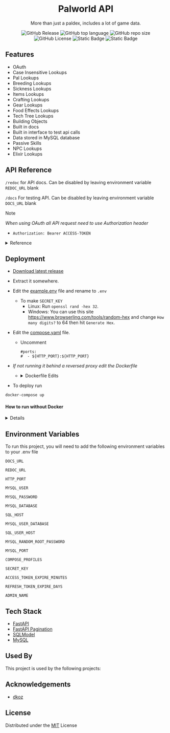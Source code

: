 <div align="center"><h1>Palworld API</h1>

More than just a paldex, includes a lot of game data.  

![GitHub Release](https://img.shields.io/github/v/release/stolenvw/pyPalworldAPI)
![GitHub top language](https://img.shields.io/github/languages/top/stolenvw/pyPalworldAPI)
![GitHub repo size](https://img.shields.io/github/repo-size/stolenvw/pyPalworldAPI)
![GitHub License](https://img.shields.io/github/license/stolenvw/pyPalworldAPI)
![Static Badge](https://img.shields.io/badge/3.10.12-gray?logo=python&label=Python&labelColor=gray&color=purple)
![Static Badge](https://img.shields.io/badge/v0.3.5.0-gray?label=Game%20Data&labelColor=gray&color=blue)
</div>

## Features

- OAuth
- Case Insensitive Lookups
- Pal Lookups
- Breeding Lookups
- Sickness Lookups
- Items Lookups
- Crafting Lookups
- Gear Lookups
- Food Effects Lookups
- Tech Tree Lookups
- Building Objects
- Built in docs
- Built in interface to test api calls
- Data stored in MySQL database
- Passive Skills
- NPC Lookups
- Elixir Lookups

## API Reference

`/redoc` for API docs.  Can be disabled by leaving environment variable `REDOC_URL` blank

`/docs` For testing API. Can be disabled by leaving environment variable `DOCS_URL` blank

> [!NOTE]
> _When using OAuth all API request need to use Authorization header_
> - ```http
>   Authorization: Bearer ACCESS-TOKEN
>   ```

<details>
  <summary>Reference</summary>

  - #### API
    > [!IMPORTANT]  
    > _When using OAuth users need the `APIUser:Read` scope_

    - <details>
        <summary>Pals</summary>

      #### Get Pals. Ex.

      - <details>
        <summary>Curl</summary>
        
        #### With Out OAuth
        ```bash
        curl -X 'GET' \
          'http://127.0.0.0/pals/?name=lamball&page=1&size=50' \
          -H 'Accept: application/json'
        ```

        #### OAuth
        ```bash
        curl -X 'GET' \
          'http://127.0.0.0/pals/?name=lamball&page=1&size=50' \
          -H 'Accept: application/json' \
          -H 'Authorization: Bearer kajfe0983qjaf309ajj3w8j3aij3a3'
        ```

        </details>

      - <details>
        <summary>Python</summary>
        
        #### With Out OAuth
        ```python
        import asyncio
        import json

        import aiohttp
        from aiohttp.client_exceptions import ClientConnectorError


        async def get_pals(name: str):
            url = "http://127.0.0.0/pals/"
            headers = {
                "Accept": "application/json",
            }
            params = {"name": name, "page": 1, "size": 50}
            try:
                async with aiohttp.ClientSession() as session:
                    async with session.get(url, headers=headers, params=params) as result:
                        data = await result.json()
            except ClientConnectorError as e:
                print(f"ClientConnectorError: {e}")
            else:
                print(json.dumps(data, indent=2))


        if __name__ == "__main__":
            asyncio.run(get_pals(name="lamball"))
        ```

        #### OAuth
        ```python
        import asyncio
        import json

        import aiohttp
        from aiohttp.client_exceptions import ClientConnectorError


        async def get_pals(name: str, access_token: str):
            url = "http://127.0.0.0/pals/"
            headers = {
                "Accept": "application/json",
                "Authorization": f"Bearer {access_token}",
            }
            params = {"name": name, "page": 1, "size": 50}
            try:
                async with aiohttp.ClientSession() as session:
                    async with session.get(url, headers=headers, params=params) as result:
                        data = await result.json()
            except ClientConnectorError as e:
                print(f"ClientConnectorError: {e}")
            else:
                print(json.dumps(data, indent=2))


        if __name__ == "__main__":
            asyncio.run(
                get_pals(name="lamball", access_token="kajfe0983qjaf309ajj3w8j3aij3a3")
            )
        ```

        </details>

      | Parameter | Type     | Description                |
      | :-------- | :------- | :------------------------- |
      | `name` | `string` | Pal name |
      | `dexkey` | `string` | Paldex string. Ex.`012B` |
      | `type` | `string` | Pal type |
      | `suitability` | `string` | Pal work type |
      | `drop` | `string` | Item |
      | `skill` | `string` | Pal skill |
      | `nocturnal` | `bool` | If true returns night pals, false returns day pal |
      | Optional: | | |
      | `page` | `int` | Page number to return |
      | ` size` | `int` | How many to return per page. Default:`50` Max:`200` |

      </details>

    - <details>
        <summary>Boss Pals</summary>

      #### Get Boss Pals. Ex.

      - <details>
        <summary>Curl</summary>
        
        #### With Out OAuth
        ```bash
        curl -X 'GET' \
          'http://127.0.0.0/bosspals/?name=Mammorest&page=1&size=50' \
          -H 'Accept: application/json'
        ```

        #### OAuth
        ```bash
        curl -X 'GET' \
          'http://127.0.0.0/bosspals/?name=Mammorest&page=1&size=50' \
          -H 'Accept: application/json' \
          -H 'Authorization: Bearer kajfe0983qjaf309ajj3w8j3aij3a3'
        ```

        </details>

      - <details>
        <summary>Python</summary>
        
        #### With Out OAuth
        ```python
        import asyncio
        import json

        import aiohttp
        from aiohttp.client_exceptions import ClientConnectorError


        async def get_bosspals(name: str):
            url = "http://127.0.0.0/bosspals/"
            headers = {
                "Accept": "application/json",
            }
            params = {"name": name, "page": 1, "size": 50}
            try:
                async with aiohttp.ClientSession() as session:
                    async with session.get(url, headers=headers, params=params) as result:
                        data = await result.json()
            except ClientConnectorError as e:
                print(f"ClientConnectorError: {e}")
            else:
                print(json.dumps(data, indent=2))


        if __name__ == "__main__":
            asyncio.run(get_bosspals(name="Mammorest"))
        ```

        #### OAuth
        ```python
        import asyncio
        import json

        import aiohttp
        from aiohttp.client_exceptions import ClientConnectorError


        async def get_bosspals(name: str, access_token: str):
            url = "http://127.0.0.0/bosspals/"
            headers = {
                "Accept": "application/json",
                "Authorization": f"Bearer {access_token}",
            }
            params = {"name": name, "page": 1, "size": 50}
            try:
                async with aiohttp.ClientSession() as session:
                    async with session.get(url, headers=headers, params=params) as result:
                        data = await result.json()
            except ClientConnectorError as e:
                print(f"ClientConnectorError: {e}")
            else:
                print(json.dumps(data, indent=2))


        if __name__ == "__main__":
            asyncio.run(
                get_bosspals(name="Mammorest", access_token="kajfe0983qjaf309ajj3w8j3aij3a3")
            )
        ```

        </details>

      | Parameter | Type     | Description                |
      | :-------- | :------- | :------------------------- |
      | `name` | `string` | Pal name |
      | `type` | `string` | Pal type |
      | `suitability` | `string` | Pal work type |
      | `drop` | `string` | Item |
      | `skill` | `string` | Pal skill |
      | `nocturnal` | `bool` | If true returns night pals, false returns day pal |
      | Optional: | | |
      | `page` | `int` | Page number to return |
      | ` size` | `int` | How many to return per page. Default:`50` Max:`200` |

      </details>

    - <details>
        <summary>Breeding</summary>

      #### Get Breeding. Ex.

      - <details>
        <summary>Curl</summary>
        
        #### With Out OAuth
        ```bash
        curl -X 'GET' \
          'http://127.0.0.0/breeding/?name=Anubis&page=1&size=50' \
          -H 'Accept: application/json'
        ```

        #### OAuth
        ```bash
        curl -X 'GET' \
          'http://127.0.0.0/breeding/?name=Anubis&page=1&size=50' \
          -H 'Accept: application/json' \
          -H 'Authorization: Bearer kajfe0983qjaf309ajj3w8j3aij3a3'
        ```

        </details>

      - <details>
        <summary>Python</summary>
        
        #### With Out OAuth
        ```python
        import asyncio
        import json

        import aiohttp
        from aiohttp.client_exceptions import ClientConnectorError


        async def get_breeding(name: str):
            url = "http://127.0.0.0/breeding/"
            headers = {
                "Accept": "application/json",
            }
            params = {"name": name, "page": 1, "size": 50}
            try:
                async with aiohttp.ClientSession() as session:
                    async with session.get(url, headers=headers, params=params) as result:
                        data = await result.json()
            except ClientConnectorError as e:
                print(f"ClientConnectorError: {e}")
            else:
                print(json.dumps(data, indent=2))


        if __name__ == "__main__":
            asyncio.run(get_breeding(name="Anubis"))
        ```

        #### OAuth
        ```python
        import asyncio
        import json

        import aiohttp
        from aiohttp.client_exceptions import ClientConnectorError


        async def get_breeding(name: str, access_token: str):
            url = "http://127.0.0.0/breeding/"
            headers = {
                "Accept": "application/json",
                "Authorization": f"Bearer {access_token}",
            }
            params = {"name": name, "page": 1, "size": 50}
            try:
                async with aiohttp.ClientSession() as session:
                    async with session.get(url, headers=headers, params=params) as result:
                        data = await result.json()
            except ClientConnectorError as e:
                print(f"ClientConnectorError: {e}")
            else:
                print(json.dumps(data, indent=2))


        if __name__ == "__main__":
            asyncio.run(
                get_breeding(name="Anubis", access_token="kajfe0983qjaf309ajj3w8j3aij3a3")
            )
        ```

        </details>

      | Parameter | Type     | Description                |
      | :-------- | :------- | :------------------------- |
      | `name` | `string` | Pal you want get egg of |
      | Optional: | | |
      | `page` | `int` | Page number to return |
      | ` size` | `int` | How many to return per page. Default:`50` Max:`200` |

      </details>

    - <details>
        <summary>Sickness</summary>

      #### Get Sickness. Ex.

      - <details>
        <summary>Curl</summary>
        
        #### With Out OAuth
        ```bash
        curl -X 'GET' \
          'http://127.0.0.0/sickness/?name=ulcer&page=1&size=50' \
          -H 'Accept: application/json'
        ```

        #### OAuth
        ```bash
        curl -X 'GET' \
          'http://127.0.0.0/sickness/?name=ulcer&page=1&size=50' \
          -H 'Accept: application/json' \
          -H 'Authorization: Bearer kajfe0983qjaf309ajj3w8j3aij3a3'
        ```

        </details>

      - <details>
        <summary>Python</summary>
        
        #### With Out OAuth
        ```python
        import asyncio
        import json

        import aiohttp
        from aiohttp.client_exceptions import ClientConnectorError


        async def get_sickness(name: str):
            url = "http://127.0.0.0/sickness/"
            headers = {
                "Accept": "application/json",
            }
            params = {"name": name, "page": 1, "size": 50}
            try:
                async with aiohttp.ClientSession() as session:
                    async with session.get(url, headers=headers, params=params) as result:
                        data = await result.json()
            except ClientConnectorError as e:
                print(f"ClientConnectorError: {e}")
            else:
                print(json.dumps(data, indent=2))


        if __name__ == "__main__":
            asyncio.run(get_sickness(name="ulcer"))
        ```

        #### OAuth
        ```python
        import asyncio
        import json

        import aiohttp
        from aiohttp.client_exceptions import ClientConnectorError


        async def get_sickness(name: str, access_token: str):
            url = "http://127.0.0.0/sickness/"
            headers = {
                "Accept": "application/json",
                "Authorization": f"Bearer {access_token}",
            }
            params = {"name": name, "page": 1, "size": 50}
            try:
                async with aiohttp.ClientSession() as session:
                    async with session.get(url, headers=headers, params=params) as result:
                        data = await result.json()
            except ClientConnectorError as e:
                print(f"ClientConnectorError: {e}")
            else:
                print(json.dumps(data, indent=2))


        if __name__ == "__main__":
            asyncio.run(
                get_sickness(name="ulcer", access_token="kajfe0983qjaf309ajj3w8j3aij3a3")
            )
        ```

        </details>

      | Parameter | Type     | Description                |
      | :-------- | :------- | :------------------------- |
      | `name` | `string` | Sickness |
      | Optional: | | |
      | `page` | `int` | Page number to return |
      | ` size` | `int` | How many to return per page. Default:`50` Max:`200` |

      </details>

    - <details>
        <summary>Items</summary>

      #### Get Items. Ex.

      - <details>
        <summary>Curl</summary>
        
        #### With Out OAuth
        ```bash
        curl -X 'GET' \
          'http://127.0.0.0/items/?name=arrow&page=1&size=50' \
          -H 'Accept: application/json'
        ```

        #### OAuth
        ```bash
        curl -X 'GET' \
          'http://127.0.0.0/items/?name=arrow&page=1&size=50' \
          -H 'Accept: application/json' \
          -H 'Authorization: Bearer kajfe0983qjaf309ajj3w8j3aij3a3'
        ```

        </details>

      - <details>
        <summary>Python</summary>
        
        #### With Out OAuth
        ```python
        import asyncio
        import json

        import aiohttp
        from aiohttp.client_exceptions import ClientConnectorError


        async def get_items(name: str):
            url = "http://127.0.0.0/items/"
            headers = {
                "Accept": "application/json",
            }
            params = {"name": name, "page": 1, "size": 50}
            try:
                async with aiohttp.ClientSession() as session:
                    async with session.get(url, headers=headers, params=params) as result:
                        data = await result.json()
            except ClientConnectorError as e:
                print(f"ClientConnectorError: {e}")
            else:
                print(json.dumps(data, indent=2))


        if __name__ == "__main__":
            asyncio.run(get_items(name="arrow"))
        ```

        #### OAuth
        ```python
        import asyncio
        import json
        
        import aiohttp
        from aiohttp.client_exceptions import ClientConnectorError
        
        
        async def get_items(name: str, access_token: str):
            url = "http://127.0.0.0/items/"
            headers = {
                "Accept": "application/json",
                "Authorization": f"Bearer {access_token}",
            }
            params = {"name": name, "page": 1, "size": 50}
            try:
                async with aiohttp.ClientSession() as session:
                    async with session.get(url, headers=headers, params=params) as result:
                        data = await result.json()
            except ClientConnectorError as e:
                print(f"ClientConnectorError: {e}")
            else:
                print(json.dumps(data, indent=2))
        
        
        if __name__ == "__main__":
            asyncio.run(get_items(name="arrow", access_token="kajfe0983qjaf309ajj3w8j3aij3a3"))
        ```

        </details>

      | Parameter | Type     | Description                |
      | :-------- | :------- | :------------------------- |
      | `name` | `string` | Item name |
      | `type` | `string` | Item type |
      | `suitability` | `string` | Pal work type |
      | Optional: | | |
      | `page` | `int` | Page number to return |
      | ` size` | `int` | How many to return per page. Default:`50` Max:`200` |

      </details>

    - <details>
        <summary>Crafting</summary>

      #### Get Crafting. Ex.

      - <details>
        <summary>Curl</summary>
        
        #### With Out OAuth
        ```bash
        curl -X 'GET' \
          'http://127.0.0.0/crafting/?name=arrow&page=1&size=50' \
          -H 'Accept: application/json'
        ```

        #### OAuth
        ```bash
        curl -X 'GET' \
          'http://127.0.0.0/crafting/?name=arrow&page=1&size=50' \
          -H 'Accept: application/json' \
          -H 'Authorization: Bearer kajfe0983qjaf309ajj3w8j3aij3a3'
        ```

        </details>

      - <details>
        <summary>Python</summary>
        
        #### With Out OAuth
        ```python
        import asyncio
        import json

        import aiohttp
        from aiohttp.client_exceptions import ClientConnectorError


        async def get_crafting(name: str):
            url = "http://127.0.0.0/crafting/"
            headers = {
                "Accept": "application/json",
            }
            params = {"name": name, "page": 1, "size": 50}
            try:
                async with aiohttp.ClientSession() as session:
                    async with session.get(url, headers=headers, params=params) as result:
                        data = await result.json()
            except ClientConnectorError as e:
                print(f"ClientConnectorError: {e}")
            else:
                print(json.dumps(data, indent=2))


        if __name__ == "__main__":
            asyncio.run(get_crafting(name="arrow"))
        ```

        #### OAuth
        ```python
        import asyncio
        import json
        
        import aiohttp
        from aiohttp.client_exceptions import ClientConnectorError
        
        
        async def get_crafting(name: str, access_token: str):
            url = "http://127.0.0.0/crafting/"
            headers = {
                "Accept": "application/json",
                "Authorization": f"Bearer {access_token}",
            }
            params = {"name": name, "page": 1, "size": 50}
            try:
                async with aiohttp.ClientSession() as session:
                    async with session.get(url, headers=headers, params=params) as result:
                        data = await result.json()
            except ClientConnectorError as e:
                print(f"ClientConnectorError: {e}")
            else:
                print(json.dumps(data, indent=2))
        
        
        if __name__ == "__main__":
            asyncio.run(
                get_crafting(name="arrow", access_token="kajfe0983qjaf309ajj3w8j3aij3a3")
            )
        ```

        </details>

      | Parameter | Type     | Description                |
      | :-------- | :------- | :------------------------- |
      | `name` | `string` | Item name to get recipe info for|
      | Optional: | | |
      | `page` | `int` | Page number to return |
      | ` size` | `int` | How many to return per page. Default:`50` Max:`200` |

      </details>

    - <details>
        <summary>Gear</summary>

      #### Get Gear. Ex.

      - <details>
        <summary>Curl</summary>
        
        #### With Out OAuth
        ```bash
        curl -X 'GET' \
          'http://127.0.0.0/gear/?name=cloth%20outfit&page=1&size=50' \
          -H 'Accept: application/json'
        ```

        #### OAuth
        ```bash
        curl -X 'GET' \
          'http://127.0.0.0/gear/?name=cloth%20outfit&page=1&size=50' \
          -H 'Accept: application/json' \
          -H 'Authorization: Bearer kajfe0983qjaf309ajj3w8j3aij3a3'
        ```

        </details>

      - <details>
        <summary>Python</summary>
        
        #### With Out OAuth
        ```python
        import asyncio
        import json

        import aiohttp
        from aiohttp.client_exceptions import ClientConnectorError


        async def get_gear(name: str):
            url = "http://127.0.0.0/gear/"
            headers = {
                "Accept": "application/json",
            }
            params = {"name": name, "page": 1, "size": 50}
            try:
                async with aiohttp.ClientSession() as session:
                    async with session.get(url, headers=headers, params=params) as result:
                        data = await result.json()
            except ClientConnectorError as e:
                print(f"ClientConnectorError: {e}")
            else:
                print(json.dumps(data, indent=2))


        if __name__ == "__main__":
            asyncio.run(get_gear(name="cloth outfit"))
        ```

        #### OAuth
        ```python
        import asyncio
        import json

        import aiohttp
        from aiohttp.client_exceptions import ClientConnectorError


        async def get_gear(name: str, access_token: str):
            url = "http://127.0.0.0/gear/"
            headers = {
                "Accept": "application/json",
                "Authorization": f"Bearer {access_token}",
            }
            params = {"name": name, "page": 1, "size": 50}
            try:
                async with aiohttp.ClientSession() as session:
                    async with session.get(url, headers=headers, params=params) as result:
                        data = await result.json()
            except ClientConnectorError as e:
                print(f"ClientConnectorError: {e}")
            else:
                print(json.dumps(data, indent=2))


        if __name__ == "__main__":
            asyncio.run(
                get_gear(name="cloth outfit", access_token="kajfe0983qjaf309ajj3w8j3aij3a3")
            )
        ```

        </details>

      | Parameter | Type     | Description                |
      | :-------- | :------- | :------------------------- |
      | `name` | `string` | Gear to lookup |
      | Optional: | | |
      | `page` | `int` | Page number to return |
      | ` size` | `int` | How many to return per page. Default:`50` Max:`200` |

      </details>

    - <details>
        <summary>Foodeffect</summary>

      #### Get Foodeffect. Ex.

      - <details>
        <summary>Curl</summary>
        
        #### With Out OAuth
        ```bash
        curl -X 'GET' \
          'http://127.0.0.0/foodeffect/?name=salad&page=1&size=50' \
          -H 'Accept: application/json'
        ```

        #### OAuth
        ```bash
        curl -X 'GET' \
          'http://127.0.0.0/foodeffect/?name=salad&page=1&size=50' \
          -H 'Accept: application/json' \
          -H 'Authorization: Bearer kajfe0983qjaf309ajj3w8j3aij3a3'
        ```

        </details>

      - <details>
        <summary>Python</summary>
        
        #### With Out OAuth
        ```python
        import asyncio
        import json

        import aiohttp
        from aiohttp.client_exceptions import ClientConnectorError


        async def get_foodeffect(name: str):
            url = "http://127.0.0.0/foodeffect/"
            headers = {
                "Accept": "application/json",
            }
            params = {"name": name, "page": 1, "size": 50}
            try:
                async with aiohttp.ClientSession() as session:
                    async with session.get(url, headers=headers, params=params) as result:
                        data = await result.json()
            except ClientConnectorError as e:
                print(f"ClientConnectorError: {e}")
            else:
                print(json.dumps(data, indent=2))


        if __name__ == "__main__":
            asyncio.run(get_foodeffect(name="salad"))
        ```

        #### OAuth
        ```python
        import asyncio
        import json

        import aiohttp
        from aiohttp.client_exceptions import ClientConnectorError


        async def get_foodeffect(name: str, access_token: str):
            url = "http://127.0.0.0/foodeffect/"
            headers = {
                "Accept": "application/json",
                "Authorization": f"Bearer {access_token}",
            }
            params = {"name": name, "page": 1, "size": 50}
            try:
                async with aiohttp.ClientSession() as session:
                    async with session.get(url, headers=headers, params=params) as result:
                        data = await result.json()
            except ClientConnectorError as e:
                print(f"ClientConnectorError: {e}")
            else:
                print(json.dumps(data, indent=2))


        if __name__ == "__main__":
            asyncio.run(
                get_foodeffect(name="salad", access_token="kajfe0983qjaf309ajj3w8j3aij3a3")
            )
        ```

        </details>

      | Parameter | Type     | Description                |
      | :-------- | :------- | :------------------------- |
      | `name` | `string` | Food item |
      | Optional: | | |
      | `page` | `int` | Page number to return |
      | ` size` | `int` | How many to return per page. Default:`50` Max:`200` |

      </details>

    - <details>
        <summary>Tech</summary>

      #### Get Tech. Ex.

      - <details>
        <summary>Curl</summary>
        
        #### With Out OAuth
        ```bash
        curl -X 'GET' \
          'http://127.0.0.0/tech/?name=Nail&page=1&size=50' \
          -H 'Accept: application/json'
        ```

        #### OAuth
        ```bash
        curl -X 'GET' \
          'http://127.0.0.0/tech/?name=Nail&page=1&size=50' \
          -H 'Accept: application/json' \
          -H 'Authorization: Bearer kajfe0983qjaf309ajj3w8j3aij3a3'
        ```

        </details>

      - <details>
        <summary>Python</summary>
        
        #### With Out OAuth
        ```python
        import asyncio
        import json

        import aiohttp
        from aiohttp.client_exceptions import ClientConnectorError


        async def get_tech(name: str):
            url = "http://127.0.0.0/tech/"
            headers = {
                "Accept": "application/json",
            }
            params = {"name": name, "page": 1, "size": 50}
            try:
                async with aiohttp.ClientSession() as session:
                    async with session.get(url, headers=headers, params=params) as result:
                        data = await result.json()
            except ClientConnectorError as e:
                print(f"ClientConnectorError: {e}")
            else:
                print(json.dumps(data, indent=2))


        if __name__ == "__main__":
            asyncio.run(get_tech(name="Nail"))
        ```

        #### OAuth
        ```python
        import asyncio
        import json

        import aiohttp
        from aiohttp.client_exceptions import ClientConnectorError


        async def get_tech(name: str, access_token: str):
            url = "http://127.0.0.0/tech/"
            headers = {
                "Accept": "application/json",
                "Authorization": f"Bearer {access_token}",
            }
            params = {"name": name, "page": 1, "size": 50}
            try:
                async with aiohttp.ClientSession() as session:
                    async with session.get(url, headers=headers, params=params) as result:
                        data = await result.json()
            except ClientConnectorError as e:
                print(f"ClientConnectorError: {e}")
            else:
                print(json.dumps(data, indent=2))


        if __name__ == "__main__":
            asyncio.run(get_tech(name="Nail", access_token="kajfe0983qjaf309ajj3w8j3aij3a3"))
        ```

        </details>

      | Parameter | Type     | Description                |
      | :-------- | :------- | :------------------------- |
      | | One Of | |
      | `name` | `string` | Tech tree item |
      | `level` | `int` | Tech tree level |
      | Optional: | | |
      | `page` | `int` | Page number to return |
      | ` size` | `int` | How many to return per page. Default:`50` Max:`200` |

      </details>

    - <details>
        <summary>Build</summary>

      #### Get Build. Ex.

      - <details>
        <summary>Curl</summary>
        
        #### With Out OAuth
        ```bash
        curl -X 'GET' \
          'http://127.0.0.0/build/?name=Campfire&page=1&size=50' \
          -H 'Accept: application/json'
        ```

        #### OAuth
        ```bash
        curl -X 'GET' \
          'http://127.0.0.0/build/?name=Campfire&page=1&size=50' \
          -H 'Accept: application/json' \
          -H 'Authorization: Bearer kajfe0983qjaf309ajj3w8j3aij3a3'
        ```

        </details>

      - <details>
        <summary>Python</summary>
        
        #### With Out OAuth
        ```python
        import asyncio
        import json

        import aiohttp
        from aiohttp.client_exceptions import ClientConnectorError


        async def get_build(name: str):
            url = "http://127.0.0.0/build/"
            headers = {
                "Accept": "application/json",
            }
            params = {"name": name, "page": 1, "size": 50}
            try:
                async with aiohttp.ClientSession() as session:
                    async with session.get(url, headers=headers, params=params) as result:
                        data = await result.json()
            except ClientConnectorError as e:
                print(f"ClientConnectorError: {e}")
            else:
                print(json.dumps(data, indent=2))


        if __name__ == "__main__":
            asyncio.run(get_build(name="Campfire"))
        ```

        #### OAuth
        ```python
        import asyncio
        import json

        import aiohttp
        from aiohttp.client_exceptions import ClientConnectorError


        async def get_build(name: str, access_token: str):
            url = "http://127.0.0.0/build/"
            headers = {
                "Accept": "application/json",
                "Authorization": f"Bearer {access_token}",
            }
            params = {"name": name, "page": 1, "size": 50}
            try:
                async with aiohttp.ClientSession() as session:
                    async with session.get(url, headers=headers, params=params) as result:
                        data = await result.json()
            except ClientConnectorError as e:
                print(f"ClientConnectorError: {e}")
            else:
                print(json.dumps(data, indent=2))


        if __name__ == "__main__":
            asyncio.run(
                get_build(name="Campfire", access_token="kajfe0983qjaf309ajj3w8j3aij3a3")
            )
        ```

        </details>

      | Parameter | Type     | Description                |
      | :-------- | :------- | :------------------------- |
      | | One Of | |
      | `name` | `string` | Building Object |
      | `category` | `string` | Tech tree level |
      | Optional: | | |
      | `page` | `int` | Page number to return |
      | ` size` | `int` | How many to return per page. Default:`50` Max:`200` |

      </details>

    - <details>
        <summary>Passive</summary>

      #### Get Passive. Ex.

      - <details>
        <summary>Curl</summary>
        
        #### With Out OAuth
        ```bash
        curl -X 'GET' \
          'http://127.0.0.0/passive/?name=Brave&page=1&size=50' \
          -H 'Accept: application/json'
        ```

        #### OAuth
        ```bash
        curl -X 'GET' \
          'http://127.0.0.0/passive/?name=Brave&page=1&size=50' \
          -H 'Accept: application/json' \
          -H 'Authorization: Bearer kajfe0983qjaf309ajj3w8j3aij3a3'
        ```

        </details>

      - <details>
        <summary>Python</summary>
        
        #### With Out OAuth
        ```python
        import asyncio
        import json

        import aiohttp
        from aiohttp.client_exceptions import ClientConnectorError


        async def get_passive(name: str):
            url = "http://127.0.0.0/passive/"
            headers = {
                "Accept": "application/json",
            }
            params = {"name": name, "page": 1, "size": 50}
            try:
                async with aiohttp.ClientSession() as session:
                    async with session.get(url, headers=headers, params=params) as result:
                        data = await result.json()
            except ClientConnectorError as e:
                print(f"ClientConnectorError: {e}")
            else:
                print(json.dumps(data, indent=2))


        if __name__ == "__main__":
            asyncio.run(get_passive(name="Brave"))
        ```

        #### OAuth
        ```python
        import asyncio
        import json

        import aiohttp
        from aiohttp.client_exceptions import ClientConnectorError


        async def get_passive(name: str, access_token: str):
            url = "http://127.0.0.0/passive/"
            headers = {
                "Accept": "application/json",
                "Authorization": f"Bearer {access_token}",
            }
            params = {"name": name, "page": 1, "size": 50}
            try:
                async with aiohttp.ClientSession() as session:
                    async with session.get(url, headers=headers, params=params) as result:
                        data = await result.json()
            except ClientConnectorError as e:
                print(f"ClientConnectorError: {e}")
            else:
                print(json.dumps(data, indent=2))


        if __name__ == "__main__":
            asyncio.run(
                get_passive(name="Brave", access_token="kajfe0983qjaf309ajj3w8j3aij3a3")
            )
        ```

        </details>

      | Parameter | Type     | Description                |
      | :-------- | :------- | :------------------------- |
      | `name` | `string` | Passive skill |
      | Optional: | | |
      | `page` | `int` | Page number to return |
      | ` size` | `int` | How many to return per page. Default:`50` Max:`200` |

      </details>

    - <details>
        <summary>NPC</summary>

      #### Get NPC. Ex.

      - <details>
        <summary>Curl</summary>
        
        #### With Out OAuth
        ```bash
        curl -X 'GET' \
          'http://127.0.0.0/npc/?name=Wandering%20Merchant&page=1&size=50' \
          -H 'Accept: application/json'
        ```

        #### OAuth
        ```bash
        curl -X 'GET' \
          'http://127.0.0.0/npc/?name=Wandering%20Merchant&page=1&size=50' \
          -H 'Accept: application/json' \
          -H 'Authorization: Bearer kajfe0983qjaf309ajj3w8j3aij3a3'
        ```

        </details>

      - <details>
        <summary>Python</summary>
        
        #### With Out OAuth
        ```python
        import asyncio
        import json

        import aiohttp
        from aiohttp.client_exceptions import ClientConnectorError


        async def get_npc(name: str):
            url = "http://127.0.0.0/npc/"
            headers = {
                "Accept": "application/json",
            }
            params = {"name": name, "page": 1, "size": 50}
            try:
                async with aiohttp.ClientSession() as session:
                    async with session.get(url, headers=headers, params=params) as result:
                        data = await result.json()
            except ClientConnectorError as e:
                print(f"ClientConnectorError: {e}")
            else:
                print(json.dumps(data, indent=2))


        if __name__ == "__main__":
            asyncio.run(get_npc(name="Wandering Merchant"))
        ```

        #### OAuth
        ```python
        import asyncio
        import json

        import aiohttp
        from aiohttp.client_exceptions import ClientConnectorError


        async def get_npc(name: str, access_token: str):
            url = "http://127.0.0.0/npc/"
            headers = {
                "Accept": "application/json",
                "Authorization": f"Bearer {access_token}",
            }
            params = {"name": name, "page": 1, "size": 50}
            try:
                async with aiohttp.ClientSession() as session:
                    async with session.get(url, headers=headers, params=params) as result:
                        data = await result.json()
            except ClientConnectorError as e:
                print(f"ClientConnectorError: {e}")
            else:
                print(json.dumps(data, indent=2))


        if __name__ == "__main__":
            asyncio.run(
                get_npc(
                    name="Wandering Merchant", access_token="kajfe0983qjaf309ajj3w8j3aij3a3"
                )
            )
        ```

        </details>

      | Parameter | Type     | Description                |
      | :-------- | :------- | :------------------------- |
      | `name` | `string` | npc |
      | Optional: | | |
      | `page` | `int` | Page number to return |
      | ` size` | `int` | How many to return per page. Default:`50` Max:`200` |

      </details>

    - <details>
        <summary>Elixir</summary>

      #### Get Elixir. Ex.

      - <details>
        <summary>Curl</summary>
        
        #### With Out OAuth
        ```bash
        curl -X 'GET' \
          'http://127.0.0.0/elixir/?name=Speed%20Elixir&page=1&size=50' \
          -H 'Accept: application/json'
        ```

        #### OAuth
        ```bash
        curl -X 'GET' \
          'http://127.0.0.0/elixir/?name=Speed%20Elixir&page=1&size=50' \
          -H 'Accept: application/json' \
          -H 'Authorization: Bearer kajfe0983qjaf309ajj3w8j3aij3a3'
        ```

        </details>

      - <details>
        <summary>Python</summary>
        
        #### With Out OAuth
        ```python
        import asyncio
        import json

        import aiohttp
        from aiohttp.client_exceptions import ClientConnectorError


        async def get_elixir(name: str):
            url = "http://127.0.0.0/elixir/"
            headers = {
                "Accept": "application/json",
            }
            params = {"name": name, "page": 1, "size": 50}
            try:
                async with aiohttp.ClientSession() as session:
                    async with session.get(url, headers=headers, params=params) as result:
                        data = await result.json()
            except ClientConnectorError as e:
                print(f"ClientConnectorError: {e}")
            else:
                print(json.dumps(data, indent=2))


        if __name__ == "__main__":
            asyncio.run(get_elixir(name="Speed Elixir"))
        ```

        #### OAuth
        ```python
        import asyncio
        import json

        import aiohttp
        from aiohttp.client_exceptions import ClientConnectorError


        async def get_elixir(name: str, access_token: str):
            url = "http://127.0.0.0/elixir/"
            headers = {
                "Accept": "application/json",
                "Authorization": f"Bearer {access_token}",
            }
            params = {"name": name, "page": 1, "size": 50}
            try:
                async with aiohttp.ClientSession() as session:
                    async with session.get(url, headers=headers, params=params) as result:
                        data = await result.json()
            except ClientConnectorError as e:
                print(f"ClientConnectorError: {e}")
            else:
                print(json.dumps(data, indent=2))


        if __name__ == "__main__":
            asyncio.run(
                get_elixir(
                    name="Speed Elixir", access_token="kajfe0983qjaf309ajj3w8j3aij3a3"
                )
            )
        ```

        </details>

      | Parameter | Type     | Description                |
      | :-------- | :------- | :------------------------- |
      | `name` | `string` | Elixir |
      | Optional: | | |
      | `page` | `int` | Page number to return |
      | ` size` | `int` | How many to return per page. Default:`50` Max:`200` |

      </details>

    - <details>
        <summary>All</summary>

      #### Get All. Ex.

      - <details>
        <summary>Curl</summary>
        
        #### With Out OAuth
        ```bash
        curl -X 'GET' \
          'http://127.0.0.0/all/pals?page=1&size=50' \
          -H 'Accept: application/json'
        ```

        #### OAuth
        ```bash
        curl -X 'GET' \
          'http://127.0.0.0/all/pals?page=1&size=50' \
          -H 'Accept: application/json' \
          -H 'Authorization: Bearer kajfe0983qjaf309ajj3w8j3aij3a3'
        ```

        </details>

      - <details>
        <summary>Python</summary>
        
        #### With Out OAuth
        ```python
        import asyncio
        import json

        import aiohttp
        from aiohttp.client_exceptions import ClientConnectorError


        async def get_all(category: str):
            url = f"http://127.0.0.0/all/{category}"
            headers = {
                "Accept": "application/json",
            }
            params = {"page": 1, "size": 50}
            try:
                async with aiohttp.ClientSession() as session:
                    async with session.get(url, headers=headers, params=params) as result:
                        data = await result.json()
            except ClientConnectorError as e:
                print(f"ClientConnectorError: {e}")
            else:
                print(json.dumps(data, indent=2))


        if __name__ == "__main__":
            asyncio.run(get_all(category="pals"))
        ```

        #### OAuth
        ```python
        import asyncio
        import json

        import aiohttp
        from aiohttp.client_exceptions import ClientConnectorError


        async def get_all(category: str, access_token: str):
            url = f"http://127.0.0.0/all/{category}"
            headers = {
                "Accept": "application/json",
                "Authorization": f"Bearer {access_token}",
            }
            params = {"page": 1, "size": 50}
            try:
                async with aiohttp.ClientSession() as session:
                    async with session.get(url, headers=headers, params=params) as result:
                        data = await result.json()
            except ClientConnectorError as e:
                print(f"ClientConnectorError: {e}")
            else:
                print(json.dumps(data, indent=2))


        if __name__ == "__main__":
            asyncio.run(
                get_all(category="pals", access_token="kajfe0983qjaf309ajj3w8j3aij3a3")
            )
        ```

        </details>

      | Category | Type     | Description                |
      | :-------- | :------- | :------------------------- |
      | `pals` | `string` | Pals |
      | `bosspals` | `string` | Boss Pals |
      | `items` | `string` | Items |
      | `breeding` | `string` | Breeding |
      | `buildobjects` | `string` | Build Objects |
      | `crafting` | `string` | Crafting |
      | `foodeffect` | `string` | Food Effect |
      | `gear` | `string` | Gear |
      | `sickpal` | `string` | Sickness |
      | `techtree` | `string` | Tech Tree |
      | `passiveskills` | `string` | Passive Skills |
      | `npc` | `string` | Npc |
      | `elixir` | `string` | Elixir |
      | Optional: | | |
      | `page` | `int` | Page number to return |
      | `size` | `int` | How many to return per page. Default:`50` Max:`200` |

      </details>

    - <details>
        <summary>Autocomplete</summary>

      #### Get Autocomplete. Ex.

      - <details>
        <summary>Curl</summary>
        
        #### With Out OAuth
        ```bash
        curl -X 'GET' \
          'http://127.0.0.0/autocomplete/palname/?name=la&page=1&size=50' \
          -H 'Accept: application/json'
        ```

        #### OAuth
        ```bash
        curl -X 'GET' \
          'http://127.0.0.0/autocomplete/palname/?name=la&page=1&size=50' \
          -H 'Accept: application/json' \
          -H 'Authorization: Bearer kajfe0983qjaf309ajj3w8j3aij3a3'
        ```

        </details>

      - <details>
        <summary>Python</summary>
        
        #### With Out OAuth
        ```python
        import asyncio
        import json

        import aiohttp
        from aiohttp.client_exceptions import ClientConnectorError


        async def get_autocomplete(category: str, name: str):
            url = f"http://127.0.0.0/autocomplete/{category}"
            headers = {
                "Accept": "application/json",
            }
            params = {"name": name, "page": 1, "size": 25}
            try:
                async with aiohttp.ClientSession() as session:
                    async with session.get(url, headers=headers, params=params) as result:
                        data = await result.json()
            except ClientConnectorError as e:
                print(f"ClientConnectorError: {e}")
            else:
                print(json.dumps(data, indent=2))


        if __name__ == "__main__":
            asyncio.run(get_autocomplete(category="palname", name="la"))
        ```

        #### OAuth
        ```python
        import asyncio
        import json

        import aiohttp
        from aiohttp.client_exceptions import ClientConnectorError


        async def get_autocomplete(category: str, name: str, access_token: str):
            url = f"http://127.0.0.0/autocomplete/{category}"
            headers = {
                "Accept": "application/json",
                "Authorization": f"Bearer {access_token}",
            }
            params = {"name": name, "page": 1, "size": 25}
            try:
                async with aiohttp.ClientSession() as session:
                    async with session.get(url, headers=headers, params=params) as result:
                        data = await result.json()
            except ClientConnectorError as e:
                print(f"ClientConnectorError: {e}")
            else:
                print(json.dumps(data, indent=2))


        if __name__ == "__main__":
            asyncio.run(
                get_autocomplete(
                    category="palname", name="la", access_token="kajfe0983qjaf309ajj3w8j3aij3a3"
                )
            )
        ```

        </details>

      | Category | Type     | Description                |
      | :-------- | :------- | :------------------------- |
      | `palname` | `string` | Pal name |
      | `paldexkey` | `string` | Pal dex string |
      | `bossname` | `string` | Boss pal name |
      | `sickness` | `string` | Sickness |
      | `passiveskill` | `string` | Passive skill |
      | `itemname` | `string` | Item name |
      | `itemtype` | `string` | Item type |
      | `crafting` | `string` | Crafting |
      | `gear` | `string` | Gear |
      | `food` | `string` | Food |
      | `tech` | `string` | Tech |
      | `buildname` | `string` | Building object |
      | `buildcategory` | `string` | Building category |
      | `elixir` | `string` | Elixir |
      | `npc` | `string` | Npc |
      | Parameter: | | |
      | `name` | `string` | Start of name of what your looking for. |
      | Optional: | | |
      | `page` | `int` | Page number to return |
      | ` size` | `int` | How many to return per page. Default:`25` Max:`25` |

      </details>

  - #### OAuth2

    - <details>
        <summary>Login</summary>

      #### Login. Ex.

      > [!NOTE]  
      > _Login will make any refresh token you currently have invalid._

      - <details>
        <summary>Curl</summary>
        
        ```bash
        curl -X 'POST' \
          'http://127.0.0.0/oauth2/login/' \
          -H 'Accept: application/json' \
          -H 'Content-Type: application/x-www-form-urlencoded' \
          -d 'username=Bob123&password=SomePass'
        ```

        </details>

      - <details>
        <summary>Python</summary>
        
        ```python
        import asyncio
        import json

        import aiohttp
        from aiohttp.client_exceptions import ClientConnectorError


        async def post_login(username: str, password: str):
            url = f"http://127.0.0.0/oauth2/login/"
            headers = {
                "Accept": "application/json",
                "Content-Type": "application/x-www-form-urlencoded",
            }
            body = {"username": username, "password": password}
            try:
                async with aiohttp.ClientSession() as session:
                    async with session.post(url, headers=headers, data=body) as result:
                        data = await result.json()
            except ClientConnectorError as e:
                print(f"ClientConnectorError: {e}")
            else:
                print(json.dumps(data, indent=2))


        if __name__ == "__main__":
            asyncio.run(post_login(username="Bob123", password="SomePass"))
        ```

        </details>

      | Category | Type     | Description                |
      | :-------- | :------- | :------------------------- |
      | `username` | `string` | Username |
      | `password` | `string` | Password |

      </details>

    - <details>
        <summary>Refresh</summary>

      #### Refresh. Ex.

      - <details>
        <summary>Curl</summary>
        
        ```bash
        curl -X 'POST' \
          'http://127.0.0.0/oauth2/refresh/' \
          -H 'Accept: application/json' \
          -H 'Content-Type: application/x-www-form-urlencoded' \
          -d 'token=kafaj083209jq904j8qjiaf39&grant_type=refresh_token'
        ```

        </details>

      - <details>
        <summary>Python</summary>
        
        ```python
        import asyncio
        import json

        import aiohttp
        from aiohttp.client_exceptions import ClientConnectorError


        async def post_refresh(refresh_token: str):
            url = f"http://127.0.0.0/oauth2/refresh/"
            headers = {
                "Accept": "application/json",
                "Content-Type": "application/x-www-form-urlencoded",
            }
            body = {"token": refresh_token, "grant_type": "refresh_token"}
            try:
                async with aiohttp.ClientSession() as session:
                    async with session.post(url, headers=headers, data=body) as result:
                        data = await result.json()
            except ClientConnectorError as e:
                print(f"ClientConnectorError: {e}")
            else:
                print(json.dumps(data, indent=2))


        if __name__ == "__main__":
            asyncio.run(post_refresh(refresh_token="kafaj083209jq904j8qjiaf39"))
        ```

        </details>

      | Category | Type     | Description                |
      | :-------- | :------- | :------------------------- |
      | `token` | `string` | Refresh token |
      | `grant_type` | `string` | This needs to be set to `refresh_token` |

      </details>

    - <details>
        <summary>Validate</summary>

      #### Validate. Ex.

      - <details>
        <summary>Curl</summary>
        
        ```bash
        curl -X 'GET' \ 
          'http://127.0.0.0/oauth2/validate' \ 
          -H 'Accept: application/json' \ 
          -H 'Authorization: OAuth kajfe0983qjaf309ajj3w8j3aij3a3'
        ```

        </details>

      - <details>
        <summary>Python</summary>
        
        ```python
        import asyncio
        import json

        import aiohttp
        from aiohttp.client_exceptions import ClientConnectorError


        async def get_user_me(access_token: str):
            url = "http://127.0.0.0/oauth2/validate"
            headers = {
                "Accept": "application/json",
                "Authorization": f"OAuth {access_token}",
            }
            try:
                async with aiohttp.ClientSession() as session:
                    async with session.get(url, headers=headers) as result:
                        data = await result.json()
            except ClientConnectorError as e:
                print(f"ClientConnectorError: {e}")
            else:
                print(json.dumps(data, indent=2))


        if __name__ == "__main__":
            asyncio.run(get_user_me(access_token="kajfe0983qjaf309ajj3w8j3aij3a3"))
        ```

        </details>

      </details>

  - #### User

    - <details>
        <summary>Change Password</summary>

      #### Change Password. Ex.

      > [!IMPORTANT]  
      > _Users need the `APIUser:Read, APIUser:ChangePassword` scopes_

      > [!NOTE]  
      > Changing password will make any access/refresh token you currently have invalid.

      - <details>
        <summary>Curl</summary>
        
        ```bash
        curl -X 'PUT' \
          'http://127.0.0.0/user/changepassword/' \
          -H 'Accept: application/json' \
          -H 'Authorization: Bearer kajfe0983qjaf309ajj3w8j3aij3a3' \
          -H 'Content-Type: application/x-www-form-urlencoded' \
          -d 'current_password=SomePass&new_password=SomeNewPass'
        ```

        </details>

      - <details>
        <summary>Python</summary>
        
        ```python
        import asyncio
        import json

        import aiohttp
        from aiohttp.client_exceptions import ClientConnectorError


        async def put_user_change_password(
            current_password: str, new_password: str, access_token: str
        ):
            url = f"http://127.0.0.0/user/changepassword/"
            headers = {
                "Accept": "application/json",
                "Authorization": f"Bearer {access_token}",
                "Content-Type": "application/x-www-form-urlencoded",
            }
            body = {"current_password": current_password, "new_password": new_password}
            try:
                async with aiohttp.ClientSession() as session:
                    async with session.put(url, headers=headers, data=body) as result:
                        data = await result.json()
            except ClientConnectorError as e:
                print(f"ClientConnectorError: {e}")
            else:
                print(json.dumps(data, indent=2))


        if __name__ == "__main__":
            asyncio.run(
                put_user_change_password(
                    current_password="SomePass",
                    new_password="SomeNewPass",
                    access_token="kajfe0983qjaf309ajj3w8j3aij3a3",
                )
            )
        ```

        </details>

      | Category | Type     | Description                |
      | :-------- | :------- | :------------------------- |
      | `current_password` | `string` | Current Password |
      | `new_password` | `string` | New Password |

      </details>

    - <details>
        <summary>Me</summary>

      #### Me. Ex.

      > [!IMPORTANT]  
      > _Users need the `APIUser:Read` scopes_

      - <details>
        <summary>Curl</summary>
        
        ```bash
        curl -X 'GET' \
          'http://127.0.0.0/user/me/' \
          -H 'Accept: application/json' \
          -H 'Authorization: Bearer kajfe0983qjaf309ajj3w8j3aij3a3'
        ```

        </details>

      - <details>
        <summary>Python</summary>
        
        ```python
        import asyncio
        import json

        import aiohttp
        from aiohttp.client_exceptions import ClientConnectorError


        async def get_user_me(access_token: str):
            url = f"http://127.0.0.0/user/me/"
            headers = {
                "Accept": "application/json",
                "Authorization": f"Bearer {access_token}",
            }
            try:
                async with aiohttp.ClientSession() as session:
                    async with session.get(url, headers=headers) as result:
                        data = await result.json()
            except ClientConnectorError as e:
                print(f"ClientConnectorError: {e}")
            else:
                print(json.dumps(data, indent=2))


        if __name__ == "__main__":
            asyncio.run(get_user_me(access_token="kajfe0983qjaf309ajj3w8j3aij3a3"))
        ```

        </details>

      </details>

  - #### Admin

    > [!IMPORTANT]  
    > _Users need the `APIAdmin:Write` scope_

    - <details>
        <summary>Add User</summary>

      #### Add User. Ex.

      - <details>
        <summary>Curl</summary>
        
        ```bash
        curl -X 'Post' \
          'http://127.0.0.0/admin/adduser/' \
          -H 'Accept: application/json' \
          -H 'Authorization: Bearer kajfe0983qjaf309ajj3w8j3aij3a3' \
          -H 'Content-Type: application/json' \
          -d '{
                "username": "Bob123",
                "password": "SomePass",
                "scopes": [
                  "APIUser:Read",
                  "APIUser:ChangePassword"
                ],
                "disabled": false
              }'
        ```

        </details>

      - <details>
        <summary>Python</summary>
        
        ```python
        import asyncio
        import json

        import aiohttp
        from aiohttp.client_exceptions import ClientConnectorError


        async def post_add_user(
            access_token: str, username: str, password: str, scopes: list, disabled: bool
        ):
            url = f"http://127.0.0.0/admin/adduser/"
            headers = {
                "Accept": "application/json",
                "Authorization": f"Bearer {access_token}",
                "Content-Type": "application/json",
            }
            json_body = {
                "username": username,
                "password": password,
                "scopes": scopes,
                "disabled": disabled,
            }
            try:
                async with aiohttp.ClientSession() as session:
                    async with session.post(url, headers=headers, json=json_body) as result:
                        data = await result.json()
            except ClientConnectorError as e:
                print(f"ClientConnectorError: {e}")
            else:
                print(json.dumps(data, indent=2))


        if __name__ == "__main__":
            asyncio.run(
                post_add_user(
                    access_token="kajfe0983qjaf309ajj3w8j3aij3a3",
                    username="Bob123",
                    password="SomePass",
                    scopes=["APIUser:Read", "APIUser:ChangePassword"],
                    disabled=False,
                )
            )
        ```

        </details>

      | Category | Type     | Description                |
      | :-------- | :------- | :------------------------- |
      | `username` | `string` | Username |
      | `password` | `string` | Password |
      | `scopes` | `list` | List of scopes. Valid Scopes [APIAdmin:Write, APIUser:Read, APIUser:ChangePassword] |
      | `disabled` | `bool` | Account disabled |

      </details>

    - <details>
        <summary>Change Password</summary>

      #### Change Password. Ex.

      > [!NOTE]
      > Changing password will make any access/refresh token the user currently has invalid.

      - <details>
        <summary>Curl</summary>
      
        ```bash
        curl -X 'PUT' \
          'http://127.0.0.0/admin/chpass/' \
          -H 'Accept: application/json' \
          -H 'Authorization: Bearer kajfe0983qjaf309ajj3w8j3aij3a3' \
          -H 'Content-Type: application/x-www-form-urlencoded' \
          -d 'username=Bob123&new_password=SomeNewPass'
        ```

        </details>

      - <details>
        <summary>Python</summary>
        
        ```python
        import asyncio
        import json

        import aiohttp
        from aiohttp.client_exceptions import ClientConnectorError


        async def put_admin_change_password(
            username: str, new_password: str, access_token: str
        ):
            url = f"http://127.0.0.0/admin/chpass/"
            headers = {
                "Accept": "application/json",
                "Authorization": f"Bearer {access_token}",
                "Content-Type": "application/x-www-form-urlencoded",
            }
            body = {"username": username, "new_password": new_password}
            try:
                async with aiohttp.ClientSession() as session:
                    async with session.put(url, headers=headers, data=body) as result:
                        data = await result.json()
            except ClientConnectorError as e:
                print(f"ClientConnectorError: {e}")
            else:
                print(json.dumps(data, indent=2))


        if __name__ == "__main__":
            asyncio.run(
                put_admin_change_password(
                    username="Bob123",
                    new_password="SomeNewPass",
                    access_token="kajfe0983qjaf309ajj3w8j3aij3a3",
                )
            )
          ```

          </details>

      | Category | Type     | Description                |
      | :-------- | :------- | :------------------------- |
      | `username` | `string` | Username |
      | `new_password` | `string` | Password |

      </details>

    - <details>
        <summary>Delete User</summary>

      #### Delete User. Ex.

      - <details>
        <summary>Curl</summary>
        
        ```bash
        curl -X 'DELETE' \
          'http://127.0.0.0/admin/deleteuser/?username=Bob123' \
          -H 'Accept: application/json' \
          -H 'Authorization: Bearer kajfe0983qjaf309ajj3w8j3aij3a3'
        ```

        </details>

      - <details>
        <summary>Python</summary>
        
        ```python
        import asyncio
        import json

        import aiohttp
        from aiohttp.client_exceptions import ClientConnectorError


        async def delete_admin_delete_user(access_token: str, username: str):
            url = "http://127.0.0.0/admin/deleteuser/"
            headers = {
                "Accept": "application/json",
                "Authorization": f"Bearer {access_token}",
            }
            params = {"username": username}
            try:
                async with aiohttp.ClientSession() as session:
                    async with session.delete(url, headers=headers, params=params) as result:
                        data = await result.json()
            except ClientConnectorError as e:
                print(f"ClientConnectorError: {e}")
            else:
                print(json.dumps(data, indent=2))


        if __name__ == "__main__":
            asyncio.run(
                delete_admin_delete_user(
                    access_token="kajfe0983qjaf309ajj3w8j3aij3a3", username="Bob123"
                )
            )
        ```

        </details>

      | Category | Type     | Description                |
      | :-------- | :------- | :------------------------- |
      | `username` | `string` | Username |

      </details>

    - <details>
          <summary>Users</summary>

      #### Users. Ex.

      - <details>
        <summary>Curl</summary>
        
        ```bash
        curl -X 'GET' \
          'http://127.0.0.0/admin/users/?page=1&size=50' \
          -H 'Accept: application/json' \
          -H 'Authorization: Bearer kajfe0983qjaf309ajj3w8j3aij3a3'
        ```

        </details>

      - <details>
        <summary>Python</summary>
        
        ```python
        import asyncio
        import json

        import aiohttp
        from aiohttp.client_exceptions import ClientConnectorError


        async def get_admin_users(access_token: str):
            url = "http://127.0.0.0/admin/users/"
            headers = {
                "Accept": "application/json",
                "Authorization": f"Bearer {access_token}",
            }
            params = {"page": 1, "size": 50}
            try:
                async with aiohttp.ClientSession() as session:
                    async with session.get(url, headers=headers, params=params) as result:
                        data = await result.json()
            except ClientConnectorError as e:
                print(f"ClientConnectorError: {e}")
            else:
                print(json.dumps(data, indent=2))


        if __name__ == "__main__":
            asyncio.run(get_admin_users(access_token="kajfe0983qjaf309ajj3w8j3aij3a3"))
        ```

        </details>

      | Category | Type     | Description                |
      | :-------- | :------- | :------------------------- |
      | Optional: | | |
      | `page` | `int` | Page number to return |
      | ` size` | `int` | How many to return per page. Default:`50` Max:`200` |

      </details>

    - <details>
          <summary>User Disable</summary>

      #### User Disable. Ex.

      - <details>
        <summary>Curl</summary>
        
        ```bash
        curl -X 'PUT' \
          'http://127.0.0.0/admin/userdisable/' \
          -H 'Accept: application/json' \
          -H 'Authorization: Bearer kajfe0983qjaf309ajj3w8j3aij3a3' \
          -H 'Content-Type: application/x-www-form-urlencoded' \
          -d 'username=Bob123&disabled=True'
        ```

        </details>

      - <details>
        <summary>Python</summary>
        
        ```python
        import asyncio
        import json

        import aiohttp
        from aiohttp.client_exceptions import ClientConnectorError


        async def put_admin_user_disable(access_token: str, username: str, disabled: bool):
            url = f"http://127.0.0.0/admin/userdisable/"
            headers = {
                "Accept": "application/json",
                "Authorization": f"Bearer {access_token}",
                "Content-Type": "application/x-www-form-urlencoded",
            }
            body = {"username": username, "disabled": disabled}
            try:
                async with aiohttp.ClientSession() as session:
                    async with session.put(url, headers=headers, data=body) as result:
                        data = await result.json()
            except ClientConnectorError as e:
                print(f"ClientConnectorError: {e}")
            else:
                print(json.dumps(data, indent=2))


        if __name__ == "__main__":
            asyncio.run(
                put_admin_user_disable(
                    access_token="kajfe0983qjaf309ajj3w8j3aij3a3",
                    username="Bob123",
                    disabled=True,
                )
            )
        ```

        </details>

      | Category | Type     | Description                |
      | :-------- | :------- | :------------------------- |
      | `username` | `string` | Username |
      | `disabled` | `bool` | Account disabled |

      </details>

    - <details>
        <summary>Change Scopes</summary>

      #### Change Scopes. Ex.

      - <details>
        <summary>Curl</summary>
        
        ```bash
        curl -X 'PUT' \
          'http://127.0.0.0/admin/chscope/' \
          -H 'Accept: application/json' \
          -H 'Authorization: Bearer kajfe0983qjaf309ajj3w8j3aij3a3' \
          -H 'Content-Type: application/json' \
          -d '{
                "username": "Bob123",
                "scopes": [
                  "APIUser:Read",
                  "APIUser:ChangePassword"
                ],
              }'
        ```

        </details>

      - <details>
        <summary>Python</summary>
        
        ```python
        import asyncio
        import json

        import aiohttp
        from aiohttp.client_exceptions import ClientConnectorError


        async def put_admin_change_scope(access_token: str, username: str, scopes: list):
            url = f"http://127.0.0.0/admin/chscope/"
            headers = {
                "Accept": "application/json",
                "Authorization": f"Bearer {access_token}",
                "Content-Type": "application/json",
            }
            json_body = {
                "username": username,
                "scopes": scopes,
            }
            try:
                async with aiohttp.ClientSession() as session:
                    async with session.put(url, headers=headers, json=json_body) as result:
                        data = await result.json()
            except ClientConnectorError as e:
                print(f"ClientConnectorError: {e}")
            else:
                print(json.dumps(data, indent=2))


        if __name__ == "__main__":
            asyncio.run(
                put_admin_change_scope(
                    access_token="kajfe0983qjaf309ajj3w8j3aij3a3",
                    username="Bob123",
                    scopes=["APIUser:Read", "APIUser:ChangePassword"],
                )
            )
        ```

        </details>

      | Category | Type     | Description                |
      | :-------- | :------- | :------------------------- |
      | `username` | `string` | Username |
      | `scopes` | `list` | List of scopes. Valid Scopes [APIAdmin:Write, APIUser:Read, APIUser:ChangePassword] |

      </details>

</details>

## Deployment

- [Download latest release](https://github.com/stolenvw/pyPalworldAPI/releases/latest)

- Extract it somewhere.

- Edit the [example.env](example.env) file and rename to `.env`

  - To make `SECRET_KEY`
    - Linux: Run `openssl rand -hex 32`.
    - Windows: You can use this site https://www.browserling.com/tools/random-hex and change `How many digits?` to 64 then hit `Generate Hex`.

- Edit the [compose.yaml](compose.yaml) file.

  - Uncomment

    ```
    #ports:
    #  - ${HTTP_PORT}:${HTTP_PORT}
    ```

- _If not running it behind a reversed proxy edit the Dockerfile_

  - <details>
      <summary>Dockerfile Edits</summary>

      Uncomment this line `# CMD ["sh", "-c", "uvicorn mainapi:app --host 0.0.0.0 --port $HTTP_PORT"]`  
      and comment this line `CMD ["sh", "-c", "uvicorn mainapi:app --host 0.0.0.0 --port $HTTP_PORT --proxy-headers     --forwarded-allow-ips='*'"]`
    </details>

- To deploy run

```bash
docker-compose up
```

#### How to run without Docker

<details>

  _You will need your own MySQL server_

  - Do steps 1 through 3 above.

  - Recommended: Setup a Python virtual environment

  - Move the `.env` into the `api` folder

  - Install Python requirements.

    ```bash
      pip install -r requirements.txt
    ```

  - Import the [PalAPI.sql](mysqldb/PalAPI.sql) data from the mysqldb folder into your MySQL server.

  - If not using a reverse proxy run from in the api folder.

    ```bash
      uvicorn mainapi:app --host 0.0.0.0 --port 8000
    ```

  - With a reverse proxy run from in the api folder

    ```bash
      uvicorn mainapi:app --host 0.0.0.0 --port 8000 --proxy-headers --forwarded-allow-ips='*'
    ```

</details>


## Environment Variables

To run this project, you will need to add the following environment variables to your .env file

`DOCS_URL`

`REDOC_URL`

`HTTP_PORT`

`MYSQL_USER`

`MYSQL_PASSWORD`

`MYSQL_DATABASE`

`SQL_HOST`

`MYSQL_USER_DATABASE`

`SQL_USER_HOST`

`MYSQL_RANDOM_ROOT_PASSWORD`

`MYSQL_PORT`

`COMPOSE_PROFILES`

`SECRET_KEY`

`ACCESS_TOKEN_EXPIRE_MINUTES`

`REFRESH_TOKEN_EXPIRE_DAYS`

`ADMIN_NAME`

## Tech Stack

- [FastAPI](https://fastapi.tiangolo.com/)
- [FastAPI Pagination](https://uriyyo-fastapi-pagination.netlify.app/)
- [SQLModel](https://sqlmodel.tiangolo.com/)
- [MySQL](https://www.mysql.com/)

## Used By

This project is used by the following projects:

## Acknowledgements

 - [dkoz](https://github.com/dkoz)

## License

Distributed under the [MIT](LICENSE) License